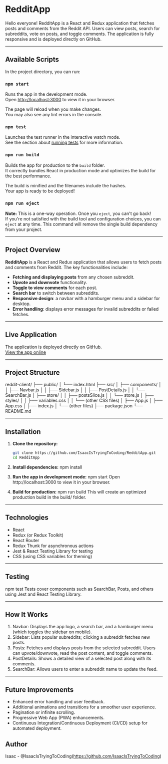 # RedditApp

Hello everyone! RedditApp is a React and Redux application that fetches posts and comments from the Reddit API. Users can view posts, search for subreddits, vote on posts, and toggle comments. The application is fully responsive and is deployed directly on GitHub.

---

## Available Scripts

In the project directory, you can run:

### `npm start`

Runs the app in the development mode.  
Open [http://localhost:3000](http://localhost:3000) to view it in your browser.

The page will reload when you make changes.  
You may also see any lint errors in the console.

### `npm test`

Launches the test runner in the interactive watch mode.  
See the section about [running tests](https://facebook.github.io/create-react-app/docs/running-tests) for more information.

### `npm run build`

Builds the app for production to the `build` folder.  
It correctly bundles React in production mode and optimizes the build for the best performance.

The build is minified and the filenames include the hashes.  
Your app is ready to be deployed!

### `npm run eject`

**Note:** This is a one-way operation. Once you `eject`, you can't go back!  
If you're not satisfied with the build tool and configuration choices, you can `eject` at any time. This command will remove the single build dependency from your project.

---

## Project Overview

**RedditApp** is a React and Redux application that allows users to fetch posts and comments from Reddit. The key functionalities include:

- **Fetching and displaying posts** from any chosen subreddit.
- **Upvote and downvote** functionality.
- **Toggle to view comments** for each post.
- **Search bar** to switch between subreddits.
- **Responsive design**: a navbar with a hamburger menu and a sidebar for desktop.
- **Error handling**: displays error messages for invalid subreddits or failed fetches.

---

## Live Application

The application is deployed directly on GitHub.  
[View the app online](https://github.com/IsaacIsTryingToCoding/RedditApp.git)  

---

## Project Structure

reddit-client/
├── public/
│   └── index.html
├── src/
│   ├── components/
│   │   ├── Navbar.js
│   │   ├── Sidebar.js
│   │   ├── PostDetails.js
│   │   └── SearchBar.js
│   ├── store/
│   │   ├── postsSlice.js
│   │   └── store.js
│   ├── styles/
│   │   ├── variables.css
│   │   └── (other CSS files)
│   ├── App.js
│   ├── App.css
│   ├── index.js
│   └── (other files)
├── package.json
└── README.md

---

## Installation

1. **Clone the repository:**
   ```bash
   git clone https://github.com/IsaacIsTryingToCoding/RedditApp.git
   cd RedditApp

2. **Install dependencies:**
    npm install

3. **Run the app in development mode:**
    npm start
    Open http://localhost:3000 to view it in your browser.

4. **Build for production:**
    npm run build
    This will create an optimized production build in the build/ folder.

---

## Technologies
- React
- Redux (or Redux Toolkit)
- React Router
- Redux Thunk for asynchronous actions
- Jest & React Testing Library for testing
- CSS (using CSS variables for theming)

---

## Testing
npm test
Tests cover components such as SearchBar, Posts, and others using Jest and React Testing Library.

---

## How It Works
1. Navbar: Displays the app logo, a search bar, and a hamburger menu (which toggles the sidebar on mobile).
2. Sidebar: Lists popular subreddits; clicking a subreddit fetches new posts.
3. Posts: Fetches and displays posts from the selected subreddit. Users can upvote/downvote, read the post  content, and toggle comments.
4. PostDetails: Shows a detailed view of a selected post along with its comments.
5. SearchBar: Allows users to enter a subreddit name to update the feed.

---

## Future Improvements
- Enhanced error handling and user feedback.
- Additional animations and transitions for a smoother user experience.
- Pagination or infinite scrolling.
- Progressive Web App (PWA) enhancements.
- Continuous Integration/Continuous Deployment (CI/CD) setup for automated deployment.

## Author
Isaac - @IsaacIsTryingToCoding(https://github.com/IsaacIsTryingToCoding)

